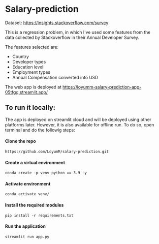# Salary-prediction

Dataset: https://insights.stackoverflow.com/survey

This is a regression problem, in which I've used some features from the data collected by Stackoverflow in their Annual Developer Survey.

The features selected are:

- Country
- Developer types
- Education level
- Employment types
- Annual Compensation converted into USD

The web app is deployed at https://loyumm-salary-prediction-app-05tfgq.streamlit.app/

## To run it locally:

The app is deployed on streamlit cloud and will be deployed using other platforms later. However, it is also available for offline run.
To do so, open terminal and do the followig steps:

#### Clone the repo

`https://github.com/LoyumM/salary-prediction.git`

#### Create a virtual environment

`conda create -p venv python == 3.9 -y`

#### Activate environment

`conda activate venv/`

#### Install the required modules

`pip install -r requirements.txt`

#### Run the application

`streamlit run app.py`
